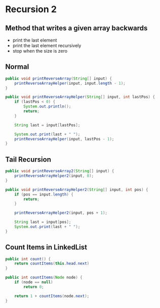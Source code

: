 # Recursion 2

## Method that writes a given array backwards

- print the last element
- print the last element recursively
- stop when the size is zero

## Normal

```java
public void printReverseArray(String[] input) {
    printReverseArrayHelper(input, input.length - 1);
}

public void printReverseArrayHelper(String[] input, int lastPos) {
    if (lastPos < 0) {
        System.out.println();
        return;
    }

    String last = input[lastPos];

    System.out.print(last + " ");
    printReverseArrayHelper(input, lastPos - 1);
}
```

## Tail Recursion

```java
public void printReverseArray2(String[] input) {
    printReverseArrayHelper2(input, 0);
}

public void printReverseArrayHelper2(String[] input, int pos) {
    if (pos == input.length) {
        return;
    }

    printReverseArrayHelper2(input, pos + 1);

    String last = input[pos];
    System.out.print(last + " ");
}
```

## Count Items in LinkedList

```java
public int count() {
    return countItems(this.head.next)
}

public int countItems(Node node) {
    if (node == null)
        return 0;

    return 1 + countItems(node.next);
}
```
